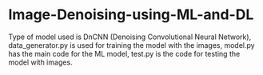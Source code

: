 # Image-Denoising-using-ML-and-DL
Type of model used is DnCNN (Denoising Convolutional Neural Network),
data_generator.py is used for training the model with the images,
model.py has the main code for the ML model,
test.py is the code for testing the model with images.
